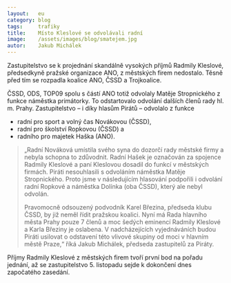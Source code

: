 ```yaml
---
layout:   eu
category: blog
tags:     trafiky
title:    Místo Kleslové se odvolávali radní
image:    /assets/images/blog/smatejem.jpg
autor:    Jakub Michálek
---
```


Zastupitelstvo se k projednání skandálně vysokých příjmů Radmily Kleslové, předsedkyně pražské organizace ANO, z městských firem nedostalo. Těsně před tím se rozpadla koalice ANO, ČSSD a Trojkoalice.

ČSSD, ODS, TOP09 spolu s částí ANO totiž odvolaly Matěje Stropnického z funkce náměstka primátorky. To odstartovalo odvolání dalších členů rady hl. m. Prahy. Zastupitelstvo – i díky hlasům Pirátů – odvolalo z funkce 

* radní pro sport a volný čas Novákovou (ČSSD), 
* radní pro školství Ropkovou (ČSSD) a 
* radního pro majetek Haška (ANO). 

> „Radní Nováková umístila svého syna do dozorčí rady městské firmy a nebyla schopna to zdůvodnit. Radní Hašek je označován za spojence Radmily Kleslové a paní Kleslovou dosadil do funkcí v městských firmách. Piráti nesouhlasili s odvoláním náměstka Matěje Stropnického. Proto jsme v následujícím hlasování podpořili i odvolání radní Ropkové a náměstka Dolínka (oba ČSSD), který ale nebyl odvolán.
> 
> Pravomocně odsouzený podvodník Karel Březina, předseda klubu ČSSD, by již neměl řídit pražskou koalici. Nyní má Rada hlavního města Prahy pouze 7 členů a moc šedých eminencí Radmily Kleslové a Karla Březiny  je oslabena. V nadcházejících vyjednáváních budou Piráti usilovat o odstavení této vlivové skupiny od moci v hlavním městě Praze,“ říká Jakub Michálek, předseda zastupitelů za Piráty. 

Příjmy Radmily Kleslové z městských firem tvoří první bod na pořadu jednání, až se zastupitelstvo 5. listopadu sejde k dokončení dnes započatého zasedání. 
